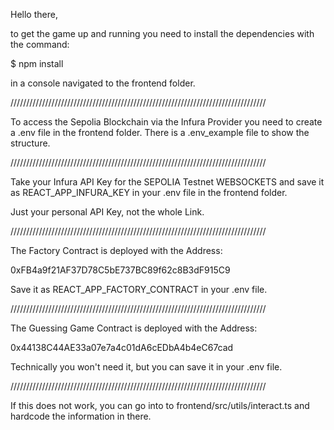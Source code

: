 Hello there,

to get the game up and running you need to install the dependencies with the command:

$ npm install 

in a console navigated to the frontend folder.

/////////////////////////////////////////////////////////////////////////////////

To access the Sepolia Blockchain via the Infura Provider you need to create a .env file in the frontend folder.
There is a .env_example file to show the structure.

/////////////////////////////////////////////////////////////////////////////////

Take your Infura API Key for the SEPOLIA Testnet WEBSOCKETS and save it as REACT_APP_INFURA_KEY in your .env file in the frontend folder.

Just your personal API Key, not the whole Link.

/////////////////////////////////////////////////////////////////////////////////

The Factory Contract is deployed with the Address:

0xFB4a9f21AF37D78C5bE737BC89f62c8B3dF915C9

Save it as REACT_APP_FACTORY_CONTRACT in your .env file.

/////////////////////////////////////////////////////////////////////////////////

The Guessing Game Contract is deployed with the Address:

0x44138C44AE33a07e7a4c01dA6cEDbA4b4eC67cad

Technically you won't need it, but you can save it in your .env file.

/////////////////////////////////////////////////////////////////////////////////

If this does not work, you can go into to frontend/src/utils/interact.ts and hardcode the information in there.



